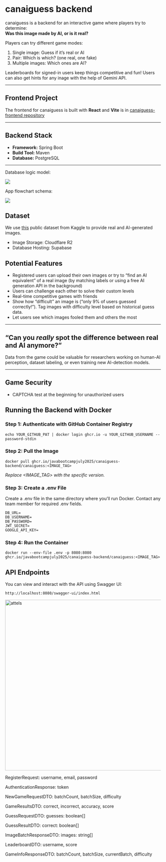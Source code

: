 # canaiguess backend

canaiguess is a backend for an interactive game where players try to determine:  
**Was this image made by AI, or is it real?**

Players can try different game modes:
1. Single image: Guess if it’s real or AI
2. Pair: Which is which? (one real, one fake)
3. Multiple images: Which ones are AI?

Leaderboards for signed-in users keep things competitive and fun!
Users can also get hints for any inage with the help of Gemini API.

---

## **Frontend Project**

The frontend for canaiguess is built with **React** and **Vite** is in [canaiguess-frontend repository](https://github.com/JavaBootcampJuly2025/canaiguess-frontend)  

---

## **Backend Stack**

- **Framework:** Spring Boot
- **Build Tool:** Maven
- **Database:** PostgreSQL

---

Database logic model:

<img src="https://github.com/user-attachments/assets/87d49fab-e36c-45d3-8c1e-09dc41faf086" />

App flowchart schema:

<img src="https://github.com/user-attachments/assets/211fff08-5cf4-4fb0-9a70-552ebc0ca02b" />

## Dataset

We use [this](https://www.kaggle.com/datasets/tristanzhang32/ai-generated-images-vs-real-images?select=test) public dataset from Kaggle to provide real and AI-generated images. 
- Image Storage: Cloudflare R2
- Database Hosting: Supabase

## **Potential Features**

- Registered users can upload their own images or try to “find an AI equivalent” of a real image (by matching labels or using a free AI generation API in the background)
- Users can challenge each other to solve their custom levels
- Real-time competitive games with friends
- Show how “difficult” an image is (“only 9% of users guessed correctly!”). Tag images with difficulty level based on historical guess data.
- Let users see which images fooled them and others the most

---

## **“Can you _really_ spot the difference between real and AI anymore?”**

Data from the game could be valuable for researchers working on human-AI perception, dataset labeling, or even training new AI-detection models.

---

## **Game Security**

- CAPTCHA test at the beginning for unauthorized users

## Running the Backend with Docker

### Step 1: Authenticate with GitHub Container Registry
```
echo YOUR_GITHUB_PAT | docker login ghcr.io -u YOUR_GITHUB_USERNAME --password-stdin
```

### Step 2: Pull the Image
```
docker pull ghcr.io/javabootcampjuly2025/canaiguess-backend/canaiguess:<IMAGE_TAG>
```

*Replace <IMAGE_TAG> with the specific version.*
  
### Step 3: Create a .env File

Create a .env file in the same directory where you’ll run Docker. Contact any team member for required .env fields.
```
DB_URL=
DB_USERNAME=
DB_PASSWORD=
JWT_SECRET=
GOOGLE_API_KEY=
```

### Step 4: Run the Container
```
docker run --env-file .env -p 8080:8080 ghcr.io/javabootcampjuly2025/canaiguess-backend/canaiguess:<IMAGE_TAG>
```

<!-- START API DOCS -->

## API Endpoints

You can view and interact with the API using Swagger UI:
```
http://localhost:8080/swagger-ui/index.html
```

<img width="653" height="552" alt="attels" src="https://github.com/user-attachments/assets/23653b43-c5ea-44a8-859e-4e543a5fecba" />

RegisterRequest: username, email, password

AuthenticationResponse: token

NewGameRequestDTO: batchCount, batchSize, difficulty

GameResultsDTO: correct, incorrect, accuracy, score

GuessRequestDTO: guesses: boolean[]

GuessResultDTO: correct: boolean[]

ImageBatchResponseDTO: images: string[]

LeaderboardDTO: username, score

GameInfoResponseDTO: batchCount, batchSize, currentBatch, difficulty

<!-- END API DOCS -->
